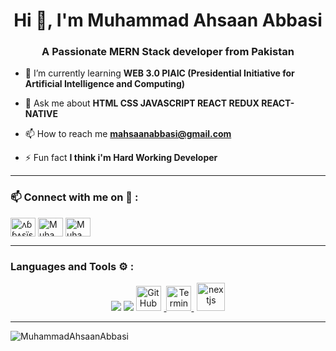 <h1 align="center">Hi 👋, I'm Muhammad Ahsaan Abbasi</h1>
<h3 align="center">A Passionate MERN Stack developer from Pakistan</h3>

- 🌱 I’m currently learning **WEB 3.0 PIAIC (Presidential Initiative for Artificial Intelligence and Computing)**

- 💬 Ask me about **HTML CSS JAVASCRIPT REACT REDUX REACT-NATIVE**

- 📫 How to reach me **mahsaanabbasi@gmail.com**

- ⚡ Fun fact **I think i'm Hard Working Developer**

<hr>
<h3 align="left">📫 Connect with me on 🔗 :</h3>
<p align="left">
<a href="https://www.instagram.com/m_ahsaan_abbasi/" target="blank"><img align="center" src="https://raw.githubusercontent.com/rahuldkjain/github-profile-readme-generator/master/src/images/icons/Social/instagram.svg" alt="ʌɓɓʌşïşähãɓ" height="30" width="40" /></a>
<a href="https://twitter.com/Muhamma99141099" target="blank"><img align="center" src="https://raw.githubusercontent.com/rahuldkjain/github-profile-readme-generator/master/src/images/icons/Social/twitter.svg" altt alt="Muhamma99141099" height="30" width="40" /></a>
<a href="https://www.linkedin.com/in/muhammad-ahsaan-abbasi-995630263/" target="blank"><img align="center" src="https://raw.githubusercontent.com/rahuldkjain/github-profile-readme-generator/master/src/images/icons/Social/linked-in-alt.svg" alt="Muhammad Ahsaan Abbasi" height="30" width="40" /></a>
</p>

<hr>
<h3 align="left">Languages and Tools ⚙️ : </h3>

<p align='center'>
	<img src="https://skillicons.dev/icons?i=git,github,vscode,html" />
	<img src="https://skillicons.dev/icons?i=js,css,nodejs,ts" />
<!-- 	<img src="https://skillicons.dev/icons?i=react,express,mongodb," /> -->
<!-- 	<img src="https://skillicons.dev/icons?i=postman,vercel,prisma,planetscale,graphql" />
	<img src="https://skillicons.dev/icons?i=supabase,redux,md,materialui,firebase" /> -->
	<a href="#">
		<img alt="GitHub" title="GitHub" width="40" height="40" src="./imgs/github.png" style="padding-right:5px;" />
	</a>
	<a href="https://ubuntu.com/tutorials/command-line-for-beginners#1-overview" style="padding-right:5px;">
		<img alt="Terminal" title="Command Line" width="40" height="40" src="./imgs/terminal.png" />
	</a>
	<a href="https://nextjs.org/" target="_blank" rel="noreferrer" title="NextJS in PIAIC">
		<img src="./imgs/nextjs.png" alt="nextjs" width="45" height="45" />
	</a>
<!-- 	<a href="https://www.npmjs.com/" target="_blank" rel="noreferrer" title="NPM" style="text-decoration: none;">
		<img src="./imgs/icons8-npm-48.png" alt="NPM" width="40" height="40" />
	</a>
	<a href="https://socket.io/" target="_blank" rel="noreferrer"
		title="Socket.IO for Real Time Updating low-latency communication" style="text-decoration: none;">
		<img src="https://socket.io/images/logo.svg" alt="socket.IO" width="40" height="40" />
	</a>
	<a href="https://formik.org/" target="_blank" title="Build Form in REACT" style="text-decoration: none;">
		<img src="./imgs/formik.png" width="40px" />
	</a> -->
</p>

<hr>

<p><img align="left" src="https://github-readme-stats.vercel.app/api/top-langs?username=MuhammadAhsaanAbbasi&show_icons=true&locale=en&layout=compact" alt="MuhammadAhsaanAbbasi" /></p>
